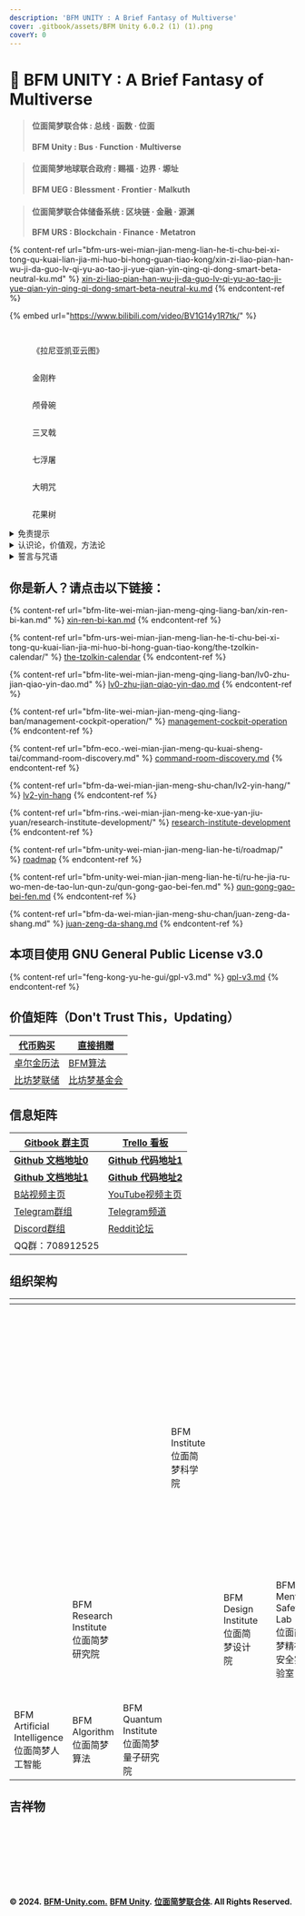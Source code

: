```yaml
---
description: 'BF​M UNITY : A Brief Fantasy of Multiverse'
cover: .gitbook/assets/BFM Unity 6.0.2 (1) (1).png
coverY: 0
---
```


# 🌟 BF​M UNITY : A Brief Fantasy of Multiverse

> #### 位面简**梦联合体 : 总线 · 函数 · 位面**
>
> **BF​M Unity : Bus · Function · Multiverse**

> #### 位面简**梦地球联合政府 : 赐福 · 边界 · 塬址**
>
> **BF​M UEG : Blessment · Frontier · Malkuth**

> #### 位面简**梦联合体储备系统 : 区块链 · 金融 ·** 源渊
>
> **BF​M URS : Blockchain · Finance · Metatron**

{% content-ref url="bfm-urs-wei-mian-jian-meng-lian-he-ti-chu-bei-xi-tong-qu-kuai-lian-jia-mi-huo-bi-hong-guan-tiao-kong/xin-zi-liao-pian-han-wu-ji-da-guo-lv-qi-yu-ao-tao-ji-yue-qian-yin-qing-qi-dong-smart-beta-neutral-ku.md" %}
[xin-zi-liao-pian-han-wu-ji-da-guo-lv-qi-yu-ao-tao-ji-yue-qian-yin-qing-qi-dong-smart-beta-neutral-ku.md](bfm-urs-wei-mian-jian-meng-lian-he-ti-chu-bei-xi-tong-qu-kuai-lian-jia-mi-huo-bi-hong-guan-tiao-kong/xin-zi-liao-pian-han-wu-ji-da-guo-lv-qi-yu-ao-tao-ji-yue-qian-yin-qing-qi-dong-smart-beta-neutral-ku.md)
{% endcontent-ref %}

{% embed url="https://www.bilibili.com/video/BV1G14y1R7tk/" %}

<figure><img src=".gitbook/assets/BFM Unity 6.0.4.png" alt=""><figcaption></figcaption></figure>

<figure><img src=".gitbook/assets/超星系团.png" alt=""><figcaption><p>《拉尼亚凯亚云图》</p></figcaption></figure>

<div>

<figure><img src=".gitbook/assets/金刚杵@2x.png" alt=""><figcaption><p>金刚杵</p></figcaption></figure>

 

<figure><img src=".gitbook/assets/颅骨碗@2x.png" alt=""><figcaption><p>颅骨碗</p></figcaption></figure>

 

<figure><img src=".gitbook/assets/三叉戟@2x.png" alt=""><figcaption><p>三叉戟</p></figcaption></figure>

</div>

<div>

<figure><img src=".gitbook/assets/七浮屠@2x (3).png" alt=""><figcaption><p>七浮屠</p></figcaption></figure>

 

<figure><img src=".gitbook/assets/大明咒@2x (2).png" alt=""><figcaption><p>大明咒</p></figcaption></figure>

 

<figure><img src=".gitbook/assets/花果树@2x (2).png" alt=""><figcaption><p>花果树</p></figcaption></figure>

</div>

<details>

<summary>免责提示</summary>

NOTE: **💀 This project is in beta. Use at your own risk.**

NOTE: **💀 Please** [Do Your Own Research (DYOR) - Binance Academy](https://academy.binance.com/zh/glossary/do-your-own-research)\\

1，本网站所载的资料并不构成投资的意见或建议。

2，在作出任何投资决策前，您应考虑自己的财务状况、投资目标及经验、风险承受能力，及理解相关区块链金融产品的性质和风险。

3，我们的分析和理论，仅供参考，若你相信并依照实行，所面临的风险，须自行承担。

4，我们的分析和方案，仅供参考，若您因此进行投资行为，所面临的损失，须自行承担。

5，我们不对因分析结果，方案模拟，未来预测的变化和准确性做任何投资担保。

6，不要相信此网站上所描述的任何信息，阅读本网站上的一切内容，都需要保持批判性思维。

7，本网站会定期更新，就像有机体进行新陈代谢那样，请像对待一只有毒的章鱼猫一样对待此网站。

8，本网站唯一的去中心化就是，你可以复制并重新修改本网站，其他暂时都是中心化的。

</details>

<details>

<summary>认识论，价值观，方法论</summary>

#### 《公有区块链核心认识论》

宏观：公理 发展

微观：共识 改革

#### 《公有区块链核心价值观》

系统：自强 自主 文化 平衡

关联：保障 协同 公理 律法

单元：兼爱 底线 信用 超真

#### 《公有区块链核心方法论》

要素：物质 能量 信息 价值 概率 时间

对象：单元 影响 关联 符号 可能 速度

支柱：基础 调控 系统 交换 机会 效率

维度：结构 安全 扩展 收益 风险 阶段

表相：类别 层次 策略 模式 成就 周期

能力：探究 执行 洞察 服务 智慧 超越

</details>

<details>

<summary>誓言与咒语</summary>

#### 《密特拉斯玛誓言——死灵法师誓言》

我们是万古升华亡灵的载体，

我们将衰败腐烂固定入符号，

我们以凋零死亡为享乐对象，

我们依据未竟执念召唤死者，

我们顺从于无形之手的力量，

我们服务于系统生死的平衡，

我们永堕无尽深渊星海之梦，

我们直面历史无尽嵌套螺旋。

#### 《洼阿鲁埃古拉誓言——巫医誓言》

万灵给予我无上力量，

杀不死我会让我更强，

我尊重每个微小生命，

恐龙霸主终将会灭绝，

永生者终会化为灰烬，

永恒长眠的并非亡者。

#### 《真理之门誓言——炼金术师誓言》

我会尽我所能遵守等价交换的原则，

我尽量为真理和人类而献祭非人类，

我尽量去与界外的魔鬼和神灵赌博，

我会尽我所能理解爱恨无知的本质，

我会尽我所能将魔法反演成周期表，

我会尽我所能穿越轮回并保护愚者。

在穿越真理之门后——

我会回归现实世界，

我将带回门之钥匙，

我将留下门后断章，

我将锁住无限星海。

《魁札尔科亚特尔誓言——祭司誓言》

如无必要不要献祭血肉&#x20;

如无必要不要打破结构&#x20;

如无必要不要迁移核心&#x20;

如无必要不要查典改命&#x20;

尽量欺骗神灵不要盲信&#x20;

导混沌欲望入嵌旋结构&#x20;

可以自编信仰不接外教&#x20;

公开非共识必导向死亡&#x20;

基于嵌旋制造更大嵌旋&#x20;

和平渐进有序重构系统

#### 《吟唱》

衔尾蛇，阿难陀舍沙，三环，裂环，幻妖，蛇杖，小丑，彩衣吹笛手，圣树，圣环，鼠王，密特拉斯玛，洼阿鲁埃古拉，真理之门，门之钥，门后断章，炼金术法阵，42=101010，三字真言，梅塔特隆立方体，六芒星，五芒星，十字架，连环和连结，各种结界，各种符文，闪米特文字，希腊字母，罗马数字，十二星座，如尼石文字，麦田怪圈，各种法环，各种法阵，无上意志，外神，地外文明，超越存在，无尽星海，嵌套螺旋。

乌鸦要吃老鼠，焓要吃熵，熵死，湮灭。

</details>

## 你是新人？请点击以下链接：

{% content-ref url="bfm-lite-wei-mian-jian-meng-qing-liang-ban/xin-ren-bi-kan.md" %}
[xin-ren-bi-kan.md](bfm-lite-wei-mian-jian-meng-qing-liang-ban/xin-ren-bi-kan.md)
{% endcontent-ref %}

{% content-ref url="bfm-urs-wei-mian-jian-meng-lian-he-ti-chu-bei-xi-tong-qu-kuai-lian-jia-mi-huo-bi-hong-guan-tiao-kong/the-tzolkin-calendar/" %}
[the-tzolkin-calendar](bfm-urs-wei-mian-jian-meng-lian-he-ti-chu-bei-xi-tong-qu-kuai-lian-jia-mi-huo-bi-hong-guan-tiao-kong/the-tzolkin-calendar/)
{% endcontent-ref %}

{% content-ref url="bfm-lite-wei-mian-jian-meng-qing-liang-ban/lv0-zhu-jian-qiao-yin-dao.md" %}
[lv0-zhu-jian-qiao-yin-dao.md](bfm-lite-wei-mian-jian-meng-qing-liang-ban/lv0-zhu-jian-qiao-yin-dao.md)
{% endcontent-ref %}

{% content-ref url="bfm-lite-wei-mian-jian-meng-qing-liang-ban/management-cockpit-operation/" %}
[management-cockpit-operation](bfm-lite-wei-mian-jian-meng-qing-liang-ban/management-cockpit-operation/)
{% endcontent-ref %}

{% content-ref url="bfm-eco.-wei-mian-jian-meng-qu-kuai-sheng-tai/command-room-discovery.md" %}
[command-room-discovery.md](bfm-eco.-wei-mian-jian-meng-qu-kuai-sheng-tai/command-room-discovery.md)
{% endcontent-ref %}

{% content-ref url="bfm-da-wei-mian-jian-meng-shu-chan/lv2-yin-hang/" %}
[lv2-yin-hang](bfm-da-wei-mian-jian-meng-shu-chan/lv2-yin-hang/)
{% endcontent-ref %}

{% content-ref url="bfm-rins.-wei-mian-jian-meng-ke-xue-yan-jiu-yuan/research-institute-development/" %}
[research-institute-development](bfm-rins.-wei-mian-jian-meng-ke-xue-yan-jiu-yuan/research-institute-development/)
{% endcontent-ref %}

{% content-ref url="bfm-unity-wei-mian-jian-meng-lian-he-ti/roadmap/" %}
[roadmap](bfm-unity-wei-mian-jian-meng-lian-he-ti/roadmap/)
{% endcontent-ref %}

{% content-ref url="bfm-unity-wei-mian-jian-meng-lian-he-ti/ru-he-jia-ru-wo-men-de-tao-lun-qun-zu/qun-gong-gao-bei-fen.md" %}
[qun-gong-gao-bei-fen.md](bfm-unity-wei-mian-jian-meng-lian-he-ti/ru-he-jia-ru-wo-men-de-tao-lun-qun-zu/qun-gong-gao-bei-fen.md)
{% endcontent-ref %}

{% content-ref url="bfm-da-wei-mian-jian-meng-shu-chan/juan-zeng-da-shang.md" %}
[juan-zeng-da-shang.md](bfm-da-wei-mian-jian-meng-shu-chan/juan-zeng-da-shang.md)
{% endcontent-ref %}

## 本项目使用 GNU General Public License v3.0

{% content-ref url="feng-kong-yu-he-gui/gpl-v3.md" %}
[gpl-v3.md](feng-kong-yu-he-gui/gpl-v3.md)
{% endcontent-ref %}

## 价值矩阵（Don't Trust This，Updating）

| [代币购买](https://www.bfm-unity.com/bfm-da-bi-fang-meng-shu-chan/juan-zeng-da-shang)                    | [直接捐赠](https://www.bfm-unity.com/bfm-da-bi-fang-meng-shu-chan/juan-zeng-da-shang)                        |
| ---------------------------------------------------------------------------------------------------- | -------------------------------------------------------------------------------------------------------- |
| [卓尔金历法](https://www.bfm-unity.com/bfm-da-bi-fang-meng-shu-chan/zi-chan-pei-zhi/the-tzolkin-calendar) | [BFM算法](https://www.bfm-unity.com/bfm-dins.-bi-fang-meng-gong-cheng-she-ji-yuan/ruan-jian-bfm-on-python) |
| [比坊梦联储](https://www.bfm-unity.com/bfmurs/bi-fang-meng-lian-he-ti-chu-bei-xi-tong)                    | [比坊梦基金会](https://www.bfm-unity.com/bfmurs/untitled-1)                                                    |

## 信息矩阵

| [Gitbook 群主页](https://www.bfm-unity.com/)                      | [Trello 看板](https://trello.com/b/z4aDgNAL/todolist)                     |
| -------------------------------------------------------------- | ----------------------------------------------------------------------- |
| [**Github 文档地址0**](https://github.com/guhhhhaa/bfm-gitbook-v1) | [**Github 代码地址1**](https://github.com/guhhhhaa/bfm-group-file)          |
| [**Github 文档地址1**](https://github.com/guhhhhaa/bfm-gitbook)    | [**Github 代码地址2**](https://github.com/BFM-Unity/BFM-Unity-2)            |
| [B站视频主页](https://space.bilibili.com/11708778)                  | [YouTube视频主页](https://www.youtube.com/channel/UCfiSjf-6Sxnf0t9J2xGVzuA) |
| [Telegram群组](https://t.me/BFMUnity)                            | [Telegram频道](https://t.me/BFM\_Unity)                                   |
| [Discord群组](https://discord.gg/CyEcS2wmzk)                     | [Reddit论坛](https://www.reddit.com/r/BFM\_Unity/)                        |
| QQ群：708912525                                                  |                                                                         |

## 组织架构

<table><thead><tr><th width="295"></th><th width="267"></th><th width="258"></th><th width="257"></th><th></th><th width="235"></th><th width="117"></th><th width="252"></th><th width="220"></th><th width="279"></th><th></th><th width="251"></th><th width="248"></th><th width="257"></th><th></th><th width="268"></th><th width="264"></th><th width="259"></th><th></th></tr></thead><tbody><tr><td></td><td></td><td></td><td></td><td></td><td></td><td></td><td></td><td><img src=".gitbook/assets/BFM Unity logo 4.0@2x.png" alt="" data-size="original"><br>BFM Unity<br>位面简梦联合体</td><td></td><td></td><td></td><td></td><td></td><td></td><td></td><td><img src=".gitbook/assets/6.0.0logo@1x (1).png" alt="" data-size="original"><br>BFM New Era<br>位面简梦新纪元</td><td></td><td></td></tr><tr><td></td><td></td><td></td><td><img src=".gitbook/assets/BFM Institute.png" alt="" data-size="original"><br>BFM Institute<br>位面简梦科学院<br></td><td></td><td></td><td></td><td></td><td><img src=".gitbook/assets/BFM  Units.png" alt="">BFM Units<br>位面简梦单元</td><td></td><td></td><td></td><td><img src=".gitbook/assets/BFM URS.png" alt="" data-size="original"><br>BFM URS<br>位面简梦联合体储备系统</td><td></td><td></td><td></td><td><p><img src=".gitbook/assets/归零者 (1).png" alt="" data-size="original"><br></p><p>BFM Quantitative Hedge Fund Smart Beta Neutral （The Devourer Plan）</p><p>位面简梦量化对冲基金（吞食者计划）</p></td><td></td><td></td></tr><tr><td></td><td><img src=".gitbook/assets/BFM Research Institute.png" alt="">BFM Research Institute<br>位面简梦研究院</td><td></td><td></td><td></td><td><img src=".gitbook/assets/BFM Design Institute.png" alt="" data-size="original"><br>BFM Design Institute<br>位面简梦设计院</td><td></td><td><img src=".gitbook/assets/BFM Mental  Safety Lab@1x.png" alt="" data-size="original"><br>BFM Mental Safety Lab<br>位面简梦精神安全实验室</td><td><img src=".gitbook/assets/BFM Eco.System.png" alt="">BFM Eco.System<br>位面简梦生态</td><td><img src=".gitbook/assets/BFM Psychoanalytic Department@1x.png" alt="" data-size="original"><br>BFM Psychoanalytic Department<br>位面简梦精神分析部</td><td></td><td><img src=".gitbook/assets/BFM Digital Assets.png" alt="" data-size="original"><br>BFM Digital Assets<br>位面简梦数字资产</td><td><img src=".gitbook/assets/BFM Trading Strategy.png" alt="" data-size="original"><br>BFM Trading Strategy<br>位面简梦交易策略</td><td><img src=".gitbook/assets/BFM Macro-Economics.png" alt="" data-size="original"><br>BFM Macro-Economics<br>位面简梦宏观金融</td><td></td><td></td><td><img src=".gitbook/assets/奎扎尔计划@1x.png" alt="" data-size="original"><br>BFM Quantitative Hedge Fund PRO （The Count Zero Plan）<br>位面简梦量化对冲基金专业版（归零者计划）</td><td></td><td></td></tr><tr><td><img src=".gitbook/assets/BFM Artificial Intelligence.png" alt="" data-size="original"><br>BFM Artificial Intelligence<br>位面简梦人工智能</td><td><img src=".gitbook/assets/BFM Algorithm.png" alt="" data-size="original"><br>BFM Algorithm<br>位面简梦算法</td><td><img src=".gitbook/assets/BFM Quantum Institute.png" alt="" data-size="original"><br>BFM Quantum Institute<br>位面简梦量子研究院</td><td></td><td></td><td></td><td></td><td></td><td></td><td></td><td></td><td><img src=".gitbook/assets/BFM Asset Management.png" alt="" data-size="original"><br>BFM Asset Management<br>位面简梦资产管理</td><td><img src=".gitbook/assets/BFM Risk Management.png" alt="" data-size="original"><br>BFM Risk Management<br>位面简梦风险管理</td><td><img src=".gitbook/assets/BFM Trading Department.png" alt="" data-size="original"><br>BFM Trading Department<br>位面简梦交易部</td><td></td><td></td><td></td><td></td><td></td></tr></tbody></table>

## 吉祥物



<div>

<figure><img src=".gitbook/assets/吉祥物 1.png" alt=""><figcaption></figcaption></figure>

 

<figure><img src=".gitbook/assets/吉祥物 2.png" alt=""><figcaption></figcaption></figure>

 

<figure><img src=".gitbook/assets/吉祥物 3.png" alt=""><figcaption></figcaption></figure>

</div>

<div>

<figure><img src=".gitbook/assets/人民龘会堂-3.jpg" alt=""><figcaption></figcaption></figure>

 

<figure><img src=".gitbook/assets/天天不安门-3.jpg" alt=""><figcaption></figcaption></figure>

 

<figure><img src=".gitbook/assets/冢椁人民阎行-3.jpg" alt=""><figcaption></figcaption></figure>

</div>

<figure><img src=".gitbook/assets/人民龘会堂-30_2x_2.jpg" alt=""><figcaption></figcaption></figure>

<figure><img src=".gitbook/assets/天天不安门-3.png" alt=""><figcaption></figcaption></figure>

<figure><img src=".gitbook/assets/冢椁人民阎行-30_2x_2.jpg" alt=""><figcaption></figcaption></figure>

**© 2024.** [**BFM-Unity.com.**](https://www.bfm-unity.com/) [**BFM Unity**](https://www.bfm-unity.com/)**.** [**位面简梦联合体**](https://www.bfm-unity.com/)**. All Rights Reserved.**
